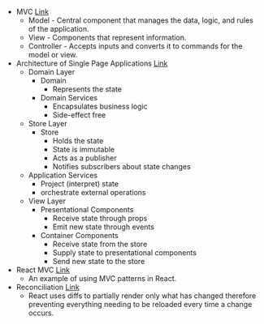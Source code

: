 * MVC [Link](https://en.wikipedia.org/wiki/Model%E2%80%93view%E2%80%93controller)
  * Model - Central component that manages the data, logic, and rules of the application.
  * View - Components that represent information.
  * Controller - Accepts inputs and converts it to commands for the model or view.
* Architecture of Single Page Applications [Link](https://hackernoon.com/architecting-single-page-applications-b842ea633c2e)
  * Domain Layer
    * Domain
      * Represents the state
    * Domain Services
      * Encapsulates business logic
      * Side-effect free
  * Store Layer
    * Store
      * Holds the state
      * State is immutable
      * Acts as a publisher
      * Notifies subscribers about state changes
  * Application Services
    * Project (interpret) state
    * orchestrate external operations
  * View Layer
    * Presentational Components
      * Receive state through props
      * Emit new state through events
    * Container Components
      * Receive state from the store
      * Supply state to presentational components
      * Send new state to the store
* React MVC [Link](https://blog.testdouble.com/posts/2019-11-04-react-mvc/)
  * An example of using MVC patterns in React.
* Reconciliation [Link](https://reactjs.org/docs/reconciliation.html)
  * React uses diffs to partially render only what has changed therefore preventing everything needing to be reloaded every time a change occurs.


